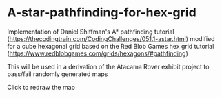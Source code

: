 # A-star-pathfinding-for-hex-grid
Implementation of Daniel Shiffman's A* pathfinding tutorial (https://thecodingtrain.com/CodingChallenges/051.1-astar.html) modified for a cube hexagonal grid based on the Red Blob Games hex grid tutorial (https://www.redblobgames.com/grids/hexagons/#pathfinding)

This will be used in a derivation of the Atacama Rover exhibit project to pass/fail randomly generated maps

Click to redraw the map

